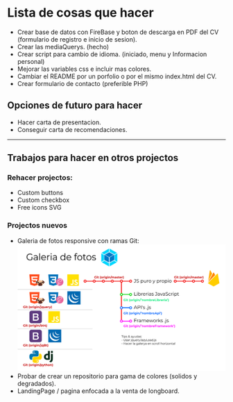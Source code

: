 # Lista de cosas que hacer
- Crear base de datos con FireBase y boton de descarga en PDF del CV (formulario de registro e inicio de sesion).
- Crear las mediaQuerys. (hecho)
- Crear script para cambio de idioma. (iniciado, menu y Informacion personal)
- Mejorar las variables css e incluir mas colores.
- Cambiar el README por un porfolio o por el mismo index.html del CV.
- Crear formulario de contacto (preferible PHP)

## Opciones de futuro para hacer
- Hacer carta de presentacion.
- Conseguir carta de recomendaciones.
---
## Trabajos para hacer en otros projectos
### Rehacer projectos:
- Custom buttons
- Custom checkbox
- Free icons SVG
  
### Projectos nuevos
- Galeria de fotos responsive con ramas Git: 
  ![Texto alternativo](archives/mapa.jpg)
- Probar de crear un repositorio para gama de colores (solidos y degradados).
- LandingPage / pagina enfocada a la venta de longboard.
